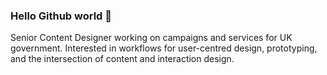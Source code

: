 ### Hello Github world 👋

Senior Content Designer working on campaigns and services for UK government. Interested in workflows for user-centred design, prototyping, and the intersection of content and interaction design.

